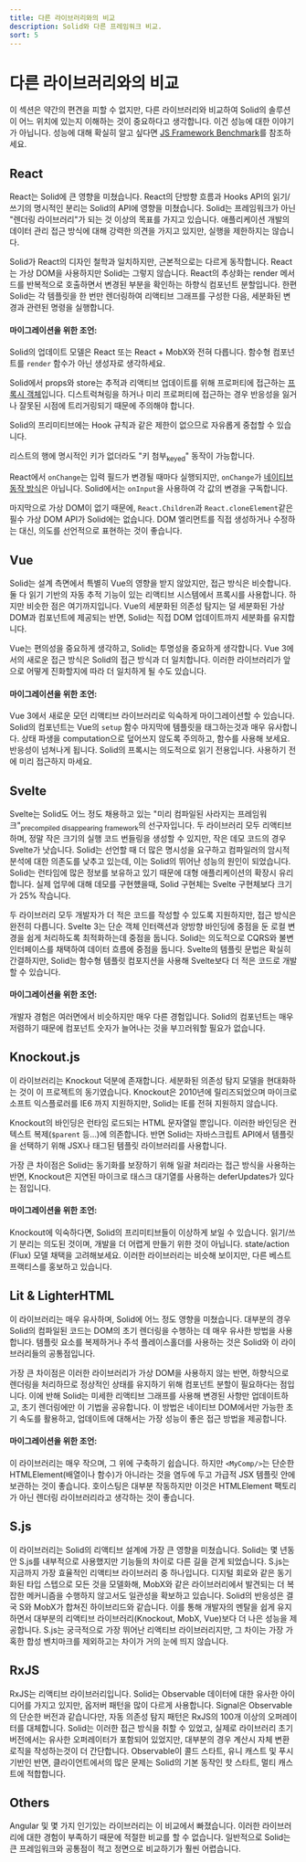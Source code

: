 ```yaml
---
title: 다른 라이브러리와의 비교
description: Solid와 다른 프레임워크 비교.
sort: 5
---
```


# 다른 라이브러리와의 비교

이 섹션은 약간의 편견을 피할 수 없지만, 다른 라이브러리와 비교하여 Solid의 솔루션이 어느 위치에 있는지 이해하는 것이 중요하다고 생각합니다. 이건 성능에 대한 이야기가 아닙니다. 성능에 대해 확실히 알고 싶다면 [JS Framework Benchmark](https://github.com/krausest/js-framework-benchmark)를 참조하세요.

## React

React는 Solid에 큰 영향을 미쳤습니다. React의 단방향 흐름과 Hooks API의 읽기/쓰기의 명시적인 분리는 Solid의 API에 영향을 미쳤습니다. Solid는 프레임워크가 아닌 "렌더링 라이브러리"가 되는 것 이상의 목표를 가지고 있습니다. 애플리케이션 개발의 데이터 관리 접근 방식에 대해 강력한 의견을 가지고 있지만, 실행을 제한하지는 않습니다.

Solid가 React의 디자인 철학과 일치하지만, 근본적으로는 다르게 동작합니다. React는 가상 DOM을 사용하지만 Solid는 그렇지 않습니다. React의 추상화는 render 메서드를 반복적으로 호출하면서 변경된 부분을 확인하는 하향식 컴포넌트 분할입니다. 한편 Solid는 각 템플릿을 한 번만 렌더링하여 리액티브 그래프를 구성한 다음, 세분화된 변경과 관련된 명령을 실행합니다.

#### 마이그레이션을 위한 조언:

Solid의 업데이트 모델은 React 또는 React + MobX와 전혀 다릅니다. 함수형 컴포넌트를 `render` 함수가 아닌 생성자로 생각하세요. 

Solid에서 props와 store는 추적과 리액티브 업데이트를 위해 프로퍼티에 접근하는 [프록시 객체](https://developer.mozilla.org/en-US/docs/Web/JavaScript/Reference/Global_Objects/Proxy)입니다. 디스트럭쳐링을 하거나 미리 프로퍼티에 접근하는 경우 반응성을 잃거나 잘못된 시점에 트리거링되기 때문에 주의해야 합니다.

Solid의 프리미티브에는 Hook 규칙과 같은 제한이 없으므로 자유롭게 중첩할 수 있습니다.

리스트의 행에 명시적인 키가 없더라도 "키 첨부<sub>keyed</sub>" 동작이 가능합니다.

React에서 `onChange`는 입력 필드가 변경될 때마다 실행되지만, `onChange`가 [네이티브 동작 방식](https://developer.mozilla.org/en-US/docs/Web/API/GlobalEventHandlers/onchange)은 아닙니다. Solid에서는 `onInput`을 사용하여 각 값의 변경을 구독합니다.

마지막으로 가상 DOM이 없기 때문에, `React.Children`과 `React.cloneElement`같은 필수 가상 DOM API가 Solid에는 없습니다. DOM 엘리먼트를 직접 생성하거나 수정하는 대신, 의도를 선언적으로 표현하는 것이 좋습니다.

## Vue

Solid는 설계 측면에서 특별히 Vue의 영향을 받지 않았지만, 접근 방식은 비슷합니다. 둘 다 읽기 기반의 자동 추적 기능이 있는 리액티브 시스템에서 프록시를 사용합니다. 하지만 비슷한 점은 여기까지입니다. Vue의 세분화된 의존성 탐지는 덜 세분화된 가상 DOM과 컴포넌트에 제공되는 반면, Solid는 직접 DOM 업데이트까지 세분화를 유지합니다.

Vue는 편의성을 중요하게 생각하고, Solid는 투명성을 중요하게 생각합니다. Vue 3에서의 새로운 접근 방식은 Solid의 접근 방식과 더 일치합니다. 이러한 라이브러리가 앞으로 어떻게 진화할지에 따라 더 일치하게 될 수도 있습니다.

#### 마이그레이션을 위한 조언:

Vue 3에서 새로운 모던 리액티브 라이브러리로 익숙하게 마이그레이션할 수 있습니다. Solid의 컴포넌트는 Vue의 `setup` 함수 마지막에 템플릿을 태그하는것과 매우 유사합니다. 상태 파생을 computation으로 덮어쓰지 않도록 주의하고, 함수를 사용해 보세요. 반응성이 넘쳐나게 됩니다. Solid의 프록시는 의도적으로 읽기 전용입니다. 사용하기 전에 미리 접근하지 마세요.

## Svelte

Svelte는 Solid도 어느 정도 채용하고 있는 "미리 컴파일된 사라지는 프레임워크"<sub>precompiled disappearing framework</sub>의 선구자입니다. 두 라이브러리 모두 리액티브하며, 정말 작은 크기의 실행 코드 번들링을 생성할 수 있지만, 작은 데모 코드의 경우 Svelte가 낫습니다. Solid는 선언할 때 더 많은 명시성을 요구하고 컴파일러의 암시적 분석에 대한 의존도를 낮추고 있는데, 이는 Solid의 뛰어난 성능의 원인이 되었습니다. Solid는 런타임에 많은 정보를 보유하고 있기 때문에 대형 애플리케이션의 확장시 유리합니다. 실제 업무에 대해 데모를 구현헀을때, Solid 구현체는 Svelte 구현체보다 크기가 25% 작습니다.

두 라이브러리 모두 개발자가 더 적은 코드를 작성할 수 있도록 지원하지만, 접근 방식은 완전히 다릅니다. Svelte 3는 단순 객체 인터랙션과 양방향 바인딩에 중점을 둔 로컬 변경을 쉽게 처리하도록 최적화하는데 중점을 둡니다. Solid는 의도적으로 CQRS와 불변 인터페이스를 채택하여 데이터 흐름에 중점을 둡니다. Svelte의 템플릿 문법은 확실히 간결하지만, Solid는 함수형 템플릿 컴포지션을 사용해 Svelte보다 더 적은 코드로 개발할 수 있습니다.
 
#### 마이그레이션을 위한 조언:

개발자 경험은 여러면에서 비슷하지만 매우 다른 경험입니다. Solid의 컴포넌트는 매우 저렴하기 때문에 컴포넌트 숫자가 늘어나는 것을 부끄러워할 필요가 없습니다.

## Knockout.js

이 라이브러리는 Knockout 덕분에 존재합니다. 세분화된 의존성 탐지 모델을 현대화하는 것이 이 프로젝트의 동기였습니다. Knockout은 2010년에 릴리즈되었으며 마이크로소프트 익스플로러를 IE6 까지 지원하지만, Solid는 IE를 전혀 지원하지 않습니다.

Knockout의 바인딩은 런타임 로드되는 HTML 문자열일 뿐입니다. 이러한 바인딩은 컨텍스트 복제(`$parent` 등...)에 의존합니다. 반면 Solid는 자바스크립트 API에서 템플릿을 선택하기 위해 JSX나 태그된 템플릿 라이브러리를 사용합니다.

가장 큰 차이점은 Solid는 동기화를 보장하기 위해 일괄 처리라는 접근 방식을 사용하는 반면, Knockout은 지연된 마이크로 태스크 대기열를 사용하는 deferUpdates가 있다는 점입니다.

#### 마이그레이션을 위한 조언:

Knockout에 익숙하다면, Solid의 프리미티브들이 이상하게 보일 수 있습니다. 읽기/쓰기 분리는 의도된 것이며, 개발을 더 어렵게 만들기 위한 것이 아닙니다. state/action (Flux) 모델 채택을 고려해보세요. 이러한 라이브러리는 비슷해 보이지만, 다른 베스트 프랙티스를 홍보하고 있습니다.

## Lit & LighterHTML

이 라이브러리는 매우 유사하며, Solid에 어느 정도 영향을 미쳤습니다. 대부분의 경우 Solid의 컴파일된 코드는 DOM의 초기 렌더링을 수행하는 데 매우 유사한 방법을 사용합니다. 템플릿 요소를 복제하거나 주석 플레이스홀더를 사용하는 것은 Solid와 이 라이브러리들의 공통점입니다.

가장 큰 차이점은 이러한 라이브러리가 가상 DOM을 사용하지 않는 반면, 하향식으로 렌더링을 처리하므로 정상적인 상태를 유지하기 위해 컴포넌트 분할이 필요하다는 점입니다. 이에 반해 Solid는 미세한 리액티브 그래프를 사용해 변경된 사항만 업데이트하고, 초기 렌더링에만 이 기법을 공유합니다. 이 방법은 네이티브 DOM에서만 가능한 초기 속도를 활용하고, 업데이트에 대해서는 가장 성능이 좋은 접근 방법을 제공합니다.

#### 마이그레이션을 위한 조언:

이 라이브러리는 매우 작으며, 그 위에 구축하기 쉽습니다. 하지만 `<MyComp/>`는 단순한 HTMLElement(배열이나 함수)가 아니라는 것을 염두에 두고 가급적 JSX 템플릿 안에 보관하는 것이 좋습니다. 호이스팅은 대부분 작동하지만 이것은 HTMLElement 팩토리가 아닌 렌더링 라이브러리라고 생각하는 것이 좋습니다. 

## S.js

이 라이브러리는 Solid의 리액티브 설계에 가장 큰 영향을 미쳤습니다. Solid는 몇 년동안 S.js를 내부적으로 사용했지만 기능들의 차이로 다른 길을 걷게 되었습니다. S.js는 지금까지 가장 효율적인 리액티브 라이브러리 중 하나입니다. 디지털 회로와 같은 동기화된 타입 스텝으로 모든 것을 모델화해, MobX와 같은 라이브러리에서 발견되는 더 복잡한 메커니즘을 수행하지 않고서도 일관성을 확보하고 있습니다. Solid의 반응성은 결국 S와 MobX가 합쳐진 하이브리드와 같습니다. 이를 통해 개발자의 멘탈을 쉽게 유지하면서 대부분의 리액티브 라이브러리(Knockout, MobX, Vue)보다 더 나은 성능을 제공합니다. S.js는 궁극적으로 가장 뛰어난 리액티브 라이브러리지만, 그 차이는 가장 가혹한 합성 벤치마크를 제외하고는 차이가 거의 눈에 띄지 않습니다.

## RxJS

RxJS는 리액티브 라이브러리입니다. Solid는 Observable 데이터에 대한 유사한 아이디어를 가지고 있지만, 옵저버 패턴을 많이 다르게 사용합니다. Signal은 Observable의 단순한 버전과 같습니다만, 자동 의존성 탐지 패턴은 RxJS의 100개 이상의 오퍼레이터를 대체합니다. Solid는 이러한 접근 방식을 취할 수 있었고, 실제로 라이브러리 초기 버전에서는 유사한 오퍼레이터가 포함되어 있었지만, 대부분의 경우 계산시 자체 변환 로직을 작성하는것이 더 간단합니다. Observable이 콜드 스타트, 유니 캐스트 및 푸시 기반인 반면, 클라이언트에서의 많은 문제는 Solid의 기본 동작인 핫 스타트, 멀티 캐스트에 적합합니다.

## Others

Angular 및 몇 가지 인기있는 라이브러리는 이 비교에서 빠졌습니다. 이러한 라이브러리에 대한 경험이 부족하기 때문에 적절한 비교를 할 수 없습니다. 일반적으로 Solid는 큰 프레임워크와 공통점이 적고 정면으로 비교하기가 훨씬 어렵습니다.
